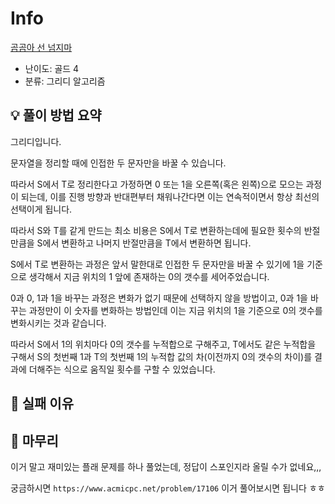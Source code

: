 # Info
[곰곰아 선 넘지마](https://boj.kr/26075)

- 난이도: 골드 4
- 분류: 그리디 알고리즘

## 💡 풀이 방법 요약

그리디입니다.

문자열을 정리할 때에 인접한 두 문자만을 바꿀 수 있습니다.

따라서 S에서 T로 정리한다고 가정하면 0 또는 1을 오른쪽(혹은 왼쪽)으로 모으는 과정이 되는데, 이를 진행 방향과 반대편부터 채워나간다면 이는 연속적이면서 항상 최선의 선택이게 됩니다.

따라서 S와 T를 같게 만드는 최소 비용은 S에서 T로 변환하는데에 필요한 횟수의 반절만큼을 S에서 변환하고 나머지 반절만큼을 T에서 변환하면 됩니다.

S에서 T로 변환하는 과정은 앞서 말한대로 인접한 두 문자만을 바꿀 수 있기에 1을 기준으로 생각해서 지금 위치의 1 앞에 존재하는 0의 갯수를 세어주었습니다.

0과 0, 1과 1을 바꾸는 과정은 변화가 없기 때문에 선택하지 않을 방법이고, 0과 1을 바꾸는 과정만이 이 숫자를 변화하는 방법인데 이는 지금 위치의 1을 기준으로 0의 갯수를 변화시키는 것과 같습니다.

따라서 S에서 1의 위치마다 0의 갯수를 누적합으로 구해주고, T에서도 같은 누적합을 구해서 S의 첫번째 1과 T의 첫번째 1의 누적합 값의 차(이전까지 0의 갯수의 차이)를 결과에 더해주는 식으로 움직일 횟수를 구할 수 있었습니다.

## 👀 실패 이유

## 🙂 마무리

이거 말고 재미있는 플래 문제를 하나 풀었는데, 정답이 스포인지라 올릴 수가 없네요,,,

궁금하시면 `https://www.acmicpc.net/problem/17106` 이거 풀어보시면 됩니다 ㅎㅎ
